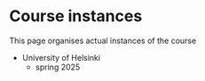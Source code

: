 # Course instances

This page organises actual instances of the course

* University of Helsinki
  * spring 2025
